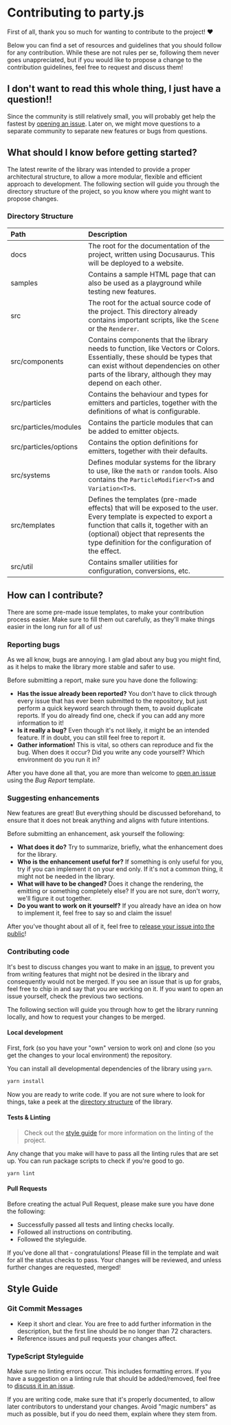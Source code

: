 # Contributing to party.js

First of all, thank you so much for wanting to contribute to the project! ❤

Below you can find a set of resources and guidelines that you should follow for any contribution. While these are not rules per se, following them never goes unappreciated, but if you would like to propose a change to the contribution guidelines, feel free to request and discuss them!

## I don't want to read this whole thing, I just have a question!!

Since the community is still relatively small, you will probably get help the fastest by [opening an issue][issues]. Later on, we might move questions to a separate community to separate new features or bugs from questions.

## What should I know before getting started?

The latest rewrite of the library was intended to provide a proper architectural structure, to allow a more modular, flexible and efficient approach to development. The following section will guide you through the directory structure of the project, so you know where you might want to propose changes.

### Directory Structure

| Path                  | Description                                                                                                                                                                                                                                           |
|:----------------------|:------------------------------------------------------------------------------------------------------------------------------------------------------------------------------------------------------------------------------------------------------|
| docs                  | The root for the documentation of the project, written using Docusaurus. This will be deployed to a website.                                                                                                                                          |
| samples               | Contains a sample HTML page that can also be used as a playground while testing new features.                                                                                                                                                         |
| src                   | The root for the actual source code of the project. This directory already contains important scripts, like the `Scene` or the `Renderer`.                                                                                                            |
| src/components        | Contains components that the library needs to function, like Vectors or Colors. Essentially, these should be types that can exist without dependencies on other parts of the library, although they may depend on each other.                         |
| src/particles         | Contains the behaviour and types for emitters and particles, together with the definitions of what is configurable.                                                                                                                                   |
| src/particles/modules | Contains the particle modules that can be added to emitter objects.                                                                                                                                                                                   |
| src/particles/options | Contains the option definitions for emitters, together with their defaults.                                                                                                                                                                           |
| src/systems           | Defines modular systems for the library to use, like the `math` or `random` tools. Also contains the `ParticleModifier<T>`s and `Variation<T>`s.                                                                                                      |
| src/templates         | Defines the templates (pre-made effects) that will be exposed to the user. Every template is expected to export a function that calls it, together with an (optional) object that represents the type definition for the configuration of the effect. |
| src/util              | Contains smaller utilities for configuration, conversions, etc.                                                                                                                                                                                       |

## How can I contribute?

There are some pre-made issue templates, to make your contribution process easier. Make sure to fill them out carefully, as they'll make things easier in the long run for all of us!

### Reporting bugs

As we all know, bugs are annoying. I am glad about any bug you might find, as it helps to make the library more stable and safer to use.

Before submitting a report, make sure you have done the following:

-   **Has the issue already been reported?** You don't have to click through every issue that has ever been submitted to the repository, but just perform a quick keyword search through them, to avoid duplicate reports. If you do already find one, check if you can add any more information to it!
-   **Is it really a bug?** Even though it's not likely, it might be an intended feature. If in doubt, you can still feel free to report it.
-   **Gather information!** This is vital, so others can reproduce and fix the bug. When does it occur? Did you write any code yourself? Which environment do you run it in?

After you have done all that, you are more than welcome to [open an issue][issues] using the _Bug Report_ template.

### Suggesting enhancements

New features are great! But everything should be discussed beforehand, to ensure that it does not break anything and aligns with future intentions.

Before submitting an enhancement, ask yourself the following:

-   **What does it do?** Try to summarize, briefly, what the enhancement does for the library.
-   **Who is the enhancement useful for?** If something is only useful for you, try if you can implement it on your end only. If it's not a common thing, it might not be needed in the library.
-   **What will have to be changed?** Does it change the rendering, the emitting or something completely else? If you are not sure, don't worry, we'll figure it out together.
-   **Do you want to work on it yourself?** If you already have an idea on how to implement it, feel free to say so and claim the issue!

After you've thought about all of it, feel free to [release your issue into the public][issues]!

### Contributing code

It's best to discuss changes you want to make in an [issue][issues], to prevent you from writing features that might not be desired in the library and consequently would not be merged. If you see an issue that is up for grabs, feel free to chip in and say that you are working on it. If you want to open an issue yourself, check the previous two sections.

The following section will guide you through how to get the library running locally, and how to request your changes to be merged.

#### Local development

First, fork (so you have your "own" version to work on) and clone (so you get the changes to your local environment) the repository.

You can install all developmental dependencies of the library using `yarn`.

```sh
yarn install
```

Now you are ready to write code. If you are not sure where to look for things, take a peek at the [directory structure](#directory-structure) of the library.

#### Tests & Linting

> Check out the [style guide](#style-guide) for more information on the linting of the project.

Any change that you make will have to pass all the linting rules that are set up. You can run package scripts to check if you're good to go.

```
yarn lint
```

#### Pull Requests

Before creating the actual Pull Request, please make sure you have done the following:

-   Successfully passed all tests and linting checks locally.
-   Followed all instructions on contributing.
-   Followed the styleguide.

If you've done all that - congratulations! Please fill in the template and wait for all the status checks to pass. Your changes will be reviewed, and unless further changes are requested, merged!

## Style Guide

### Git Commit Messages

-   Keep it short and clear. You are free to add further information in the description, but the first line should be no longer than 72 characters.
-   Reference issues and pull requests your changes affect.

### TypeScript Styleguide

Make sure no linting errors occur. This includes formatting errors. If you have a suggestion on a linting rule that should be added/removed, feel free to [discuss it in an issue][issues].

If you are writing code, make sure that it's properly documented, to allow later contributors to understand your changes. Avoid "magic numbers" as much as possible, but if you do need them, explain where they stem from.

[issues]: https://github.com/YilianSource/party-js/issues/new

